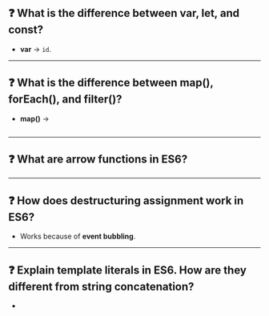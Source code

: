 
## ❓ What is the difference between var, let, and const?

- **var** →  `id`.  


---

## ❓ What is the difference between map(), forEach(), and filter()?

- **map()** →
```js

```

---

## ❓ What are arrow functions in ES6?



---

## ❓  How does destructuring assignment work in ES6?

- Works because of **event bubbling**.  


---

## ❓ Explain template literals in ES6. How are they different from string concatenation?

- 



